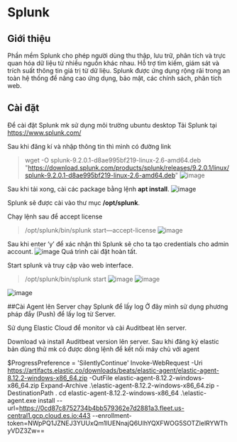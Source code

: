 # Splunk
## Giới thiệu
Phần mềm Splunk cho phép người dùng thu thập, lưu trữ, phân tích và trực quan hóa dữ liệu từ nhiều nguồn khác nhau. Hỗ trợ tìm kiếm, giám sát và trích suất thông tin giá trị từ dữ liệu. Splunk được ứng dụng rộng rãi trong an toàn hệ thống để nâng cao ứng dụng, bảo mật, các chính sách, phân tích web.
## Cài đặt
Để cài đặt Splunk mk sử dụng môi trường ubuntu desktop
Tải Splunk tại https://www.splunk.com/

Sau khi đăng kí và nhập thông tin thì mình có đường link 
>wget -O splunk-9.2.0.1-d8ae995bf219-linux-2.6-amd64.deb "https://download.splunk.com/products/splunk/releases/9.2.0.1/linux/splunk-9.2.0.1-d8ae995bf219-linux-2.6-amd64.deb"
![image](https://github.com/thieptrans/Splunk/assets/118431215/bdf0ff74-16a0-4a42-ba80-7bc3c7509d92)

Sau khi tải xong, cài các package bằng lệnh **apt install**.
![image](https://github.com/thieptrans/Splunk/assets/118431215/13dcd6dc-f36d-41ba-998e-3e8ee524108f)

Splunk sẽ được cài vào thư mục **/opt/splunk**.

Chạy lệnh sau để accept license
>/opt/splunk/bin/splunk start—accept-license 
![image](https://github.com/thieptrans/Splunk/assets/118431215/105a25c4-06ac-4fd9-bae1-6b60c8ec87bf)

Sau khi enter ‘y’ để xác nhận thì Splunk sẽ cho ta tạo credentials cho admin account.
![image](https://github.com/thieptrans/Splunk/assets/118431215/219c9393-6ab7-4785-82f3-beb795df8b4f)
Quá trình cài đặt hoàn tất.

Start splunk và truy cập vào web interface.
> /opt/splunk/bin/splunk start
![image](https://github.com/thieptrans/Splunk/assets/118431215/c627737f-8dc4-4b91-8ea8-c1a26bca8795)
![image](https://github.com/thieptrans/Splunk/assets/118431215/2fc023b0-6218-40f7-854d-914213da804c)

![image](https://github.com/thieptrans/Splunk/assets/118431215/b74db5ef-4357-4fa3-823d-c3e9a9a741ae)

##Cài Agent lên Server chạy Splunk để lấy log
Ở đây mình sử dụng phương pháp đẩy (Push) để lấy log từ Server.

Sử dụng Elastic Cloud để monitor và cài Auditbeat lên server.

Download và install Auditbeat version lên server.
Sau khi đăng ký elastic  bản dùng thử mk có được dòng lệnh để kết nối máy chủ với agent

$ProgressPreference = 'SilentlyContinue'
Invoke-WebRequest -Uri https://artifacts.elastic.co/downloads/beats/elastic-agent/elastic-agent-8.12.2-windows-x86_64.zip -OutFile elastic-agent-8.12.2-windows-x86_64.zip
Expand-Archive .\elastic-agent-8.12.2-windows-x86_64.zip -DestinationPath .
cd elastic-agent-8.12.2-windows-x86_64
.\elastic-agent.exe install --url=https://0cd87c8752734b4bb579362e7d2881a3.fleet.us-central1.gcp.cloud.es.io:443 --enrollment-token=NWpPQ1JZNEJ3YUUxQm1lUENnajQ6UlhYQXFWOG5SOTZlelRYWThyVDZ3Zw==

